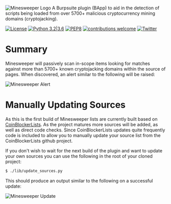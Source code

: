 ![Minesweeper Logo](https://github.com/codingo/codingo.github.io/blob/master/assets/minesweeper_banner.png)
A Burpsuite plugin (BApp) to aid in the detection of scripts being loaded from over 5700+ malicious cryptocurrency mining domains (cryptojacking).

[![License](https://img.shields.io/badge/license-GPL3-_red.svg)](https://www.gnu.org/licenses/gpl-3.0.en.html)
[![Python 3.2|3.6](https://img.shields.io/badge/python-3.2|3.6-green.svg)](https://www.python.org/)
[![PEP8](https://img.shields.io/badge/code%20style-pep8-orange.svg)](https://www.python.org/dev/peps/pep-0008/)
[![contributions welcome](https://img.shields.io/badge/contributions-welcome-brightgreen.svg?style=flat)](https://github.com/codingo/Minesweeper/issues)
[![Twitter](https://img.shields.io/badge/twitter-@codingo__-blue.svg)](https://twitter.com/codingo_)

# Summary
Minesweeper will passively scan in-scope items looking for matches against more than 5700+ known cryptojacking domains within the source of pages. When discovered, an alert similar to the following will be raised:

![Minesweeper Alert](https://github.com/codingo/codingo.github.io/blob/master/assets/minesweeper_example_request.png)

# Manually Updating Sources
As this is the first build of Minesweeper lists are currently built based on [CoinBlockerLists](https://github.com/ZeroDot1/CoinBlockerLists). As the project matures more sources will be added, as well as direct code checks. Since CoinBlockerLists updates quite frequently code is included to allow you to manually update your source list from the CoinBlockerLists github project.

If you don't wish to wait for the next build of the plugin and want to update your own sources you can use the following in the root of your cloned project:

```bash
$ ./lib/update_sources.py
```

This should produce an output similar to the following on a successful update:

![Minesweeper Update](https://github.com/codingo/codingo.github.io/blob/master/assets/minesweeper_sources_update.png)
